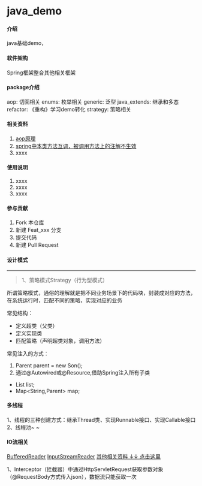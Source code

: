 # java_demo

#### 介绍
java基础demo，

#### 软件架构
Spring框架整合其他相关框架


#### package介绍
aop: 切面相关
enums: 枚举相关
generic: 泛型
java_extends: 继承和多态
refactor: 《重构》学习demo转化
strategy: 策略相关


#### 相关资料

1. [aop原理](https://blog.csdn.net/wyl6019/article/details/80136000)
2. [spring中本类方法互调，被调用方法上的注解不生效](https://www.cnblogs.com/ynyhl/p/12066530.html)
3.  xxxx

#### 使用说明

1.  xxxx
2.  xxxx
3.  xxxx

#### 参与贡献

1.  Fork 本仓库
2.  新建 Feat_xxx 分支
3.  提交代码
4.  新建 Pull Request


#### 设计模式
****
>1、策略模式Strategy（行为型模式）

所谓策略模式，通俗的理解就是把不同业务场景下的代码块，封装成对应的方法，在系统运行时，匹配不同的策略，实现对应的业务

常见结构：
- 定义超类（父类）
- 定义实现类
- 匹配策略（声明超类对象，调用方法）

常见注入的方式：
1. Parent parent = new Son();
2. 通过@Autowired或@Resource,借助Spring注入所有子类
- List<Parent> list;
- Map<String,Parent> map;

#### 多线程
1、线程的三种创建方式：继承Thread类、实现Runnable接口、实现Callable接口
2、线程池~ ~

#### IO流相关

[BufferedReader](https://blog.csdn.net/ai_bao_zi/article/details/81134801)
[InputStreamReader](https://blog.csdn.net/ai_bao_zi/article/details/81133476)
[其他相关资料 ↓↓ 点击这里](https://me.csdn.net/ai_bao_zi)

1、Interceptor（拦截器）中通过HttpServletRequest获取参数对象（@RequestBody方式传入json），数据流只能获取一次
